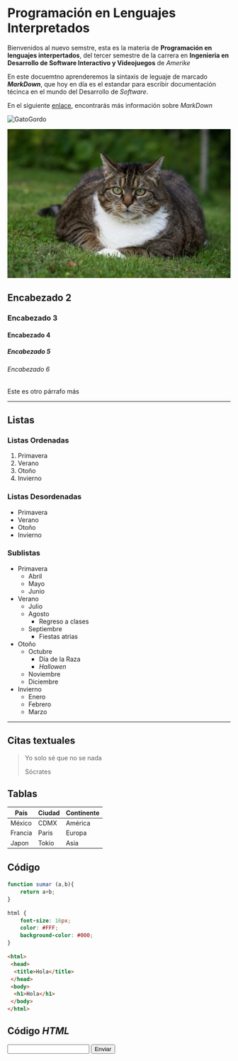 # Programación en Lenguajes Interpretados

Bienvenidos al nuevo semstre, esta es la materia de **Programación en lenguajes interpertados**, del tercer semestre de la carrera en **Ingenieria en Desarrollo de Software Interactivo y Videojuegos** de _Amerike_

En este docuemtno aprenderemos la sintaxis de leguaje de marcado _**MarkDown**_, que hoy en día es el estandar para escribir documentación técinca en el mundo del Desarrollo de _Software_.

En el siguiente [enlace](https://jonmircha.com/markdown), encontrarás más información sobre _MarkDown_

![GatoGordo](https://www.feelcats.com/wp-content/uploads/2018/11/gato-gordo.jpg)

![otrogatogordo](assets/gato_gordo_santevet.jpeg)

## Encabezado 2

### Encabezado 3

#### Encabezado 4

##### Encabezado 5

###### Encabezado 6

Este es otro párrafo más

---

## Listas

### Listas Ordenadas

1. Primavera
1. Verano
1. Otoño
1. Invierno

### Listas Desordenadas

- Primavera
- Verano
- Otoño
- Invierno

### Sublistas

- Primavera
    - Abril
    - Mayo
    - Junio
- Verano
    - Julio
    - Agosto
        - Regreso a clases
    - Septiembre
        - Fiestas atrias
- Otoño
    - Octubre
        - Día de la Raza
        - _Hallowen_
    - Noviembre
    - Diciembre
- Invierno
    - Enero
    - Febrero
    - Marzo

---

## Citas textuales

> Yo solo sé que no se nada
>
> Sócrates

## Tablas

| País | Ciudad | Continente | 
|-|-|-|
| México | CDMX | América |
| Francia | Paris | Europa |
| Japon | Tokio | Asia |

## Código

```js
function sumar (a,b){
    return a+b;
}
```

```css
html {
    font-size: 16px;
    color: #FFF;
    background-color: #000;
}
```

```html
<html>
 <head>
  <title>Hola</title>
 </head>
 <body>
  <h1>Hola</h1>
 </body>
</html>
```

## Código _HTML_

<input type="text"/>
<input type="button" value="Enviar"/>